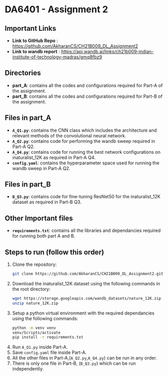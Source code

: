 # DA6401 - Assignment 2

## Important Links
- **Link to GitHub Repo** : <https://github.com/AkharanCS/CH21B009_DL_Assignment2>
- **Link to wandb report** : <https://api.wandb.ai/links/ch21b009-indian-institute-of-technology-madras/gmq8fbz9>

## Directories
- **part_A**: contains all the codes and configurations required for Part-A of the assignment.
- **part_B**: contains all the codes and configurations required for Part-B of the assignment.

## Files in part_A 
- **`A_Q1.py`**: contains the CNN class which includes the architecture and relevant methods of the convolutional neural network.
- **`A_Q2.py`**: contains code for performing the wandb sweep required in Part-A Q2.
- **`A_Q4.py`**: contains code for running the best network configurations on inaturalist_12K as required in Part-A Q4.
- **`config.yaml`**: contains the hyperparameter space used for running the wandb sweep in Part-A Q2.

## Files in part_B
- **`B_Q3.py`**: contains code for fine-tuning ResNet50 for the inaturalist_12K dataset as required in Part-B Q3.

## Other Important files
- **`requirements.txt`**: contains all the libraries and dependancies required for running both part A and B.

## Steps to run (follow this order)
1. Clone the repository:
   ```bash
   git clone https://github.com/AkharanCS/CH21B009_DL_Assignment2.git
   ```
2. Download the inaturalist_12K dataset using the following commands in the root directory:
    ```bash
    wget https://storage.googleapis.com/wandb_datasets/nature_12K.zip
    unzip nature_12K.zip
   ```
3. Setup a python virtual environment with the required dependancies using the following commands:
     ```bash
    python -m venv venv
    venv/Scripts/activate
    pip install -r requirements.txt
   ```
4. Run `A_Q1.py` inside Part-A. <br>
5. Save `config.yaml` file inside Part-A. <br>
6. All the other files in Part-A,(`A_Q2.py`,`A_Q4.py`) can be run in any order. <br>
7. There is only one file in Part-B, (`B_Q3.py`) which can be run independently. <br>
